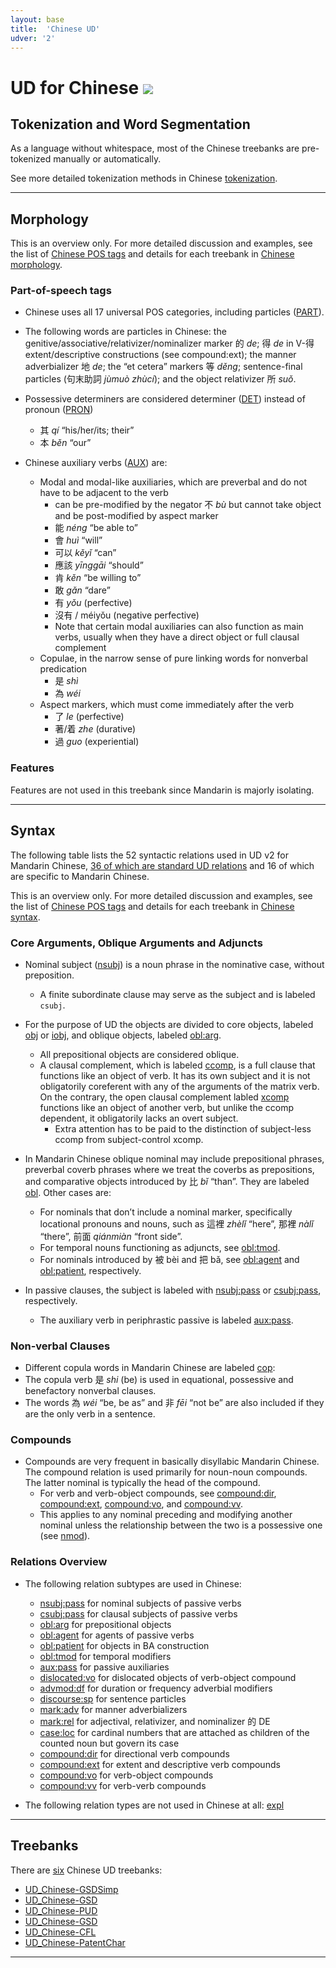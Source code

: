 ```yaml
---
layout: base
title:  'Chinese UD'
udver: '2'
---
```


# UD for Chinese <span class="flagspan"><img class="flag" src="../../flags/svg/CN.svg" /></span>


## Tokenization and Word Segmentation

As a language without whitespace, most of the Chinese treebanks are pre-tokenized manually or automatically.

See more detailed tokenization methods in Chinese [tokenization](tokenization.html).


---

## Morphology

This is an overview only. For more detailed discussion and examples, see the list of [Chinese POS tags](pos-index.html) and details for each treebank in [Chinese morphology](morphology.html).


### Part-of-speech tags

* Chinese uses all 17 universal POS categories, including particles ([PART](https://universaldependencies.org/zh/pos/PART.html)).

* The following words are particles in Chinese: the genitive/associative/relativizer/nominalizer marker 的 _de_; 得 _de_ in V-得 extent/descriptive constructions (see compound:ext); the manner adverbializer 地 _de_; the “et cetera” markers 等 _děng_; sentence-final particles (句末助詞 _jùmuò zhùcí_); and the object relativizer 所 _suǒ_.

* Possessive determiners are considered determiner ([DET](https://universaldependencies.org/zh/pos/DET.html)) instead of pronoun ([PRON](https://universaldependencies.org/zh/pos/PRON.html)) 
  * 其 _qí_ “his/her/its; their”
  * 本 _běn_ “our”

* Chinese auxiliary verbs ([AUX](https://universaldependencies.org/zh/pos/AUX.html)) are:
  * Modal and modal-like auxiliaries, which are preverbal and do not have to be adjacent to the verb
    * can be pre-modified by the negator 不 _bù_ but cannot take object and be post-modified by aspect marker
    * 能 _néng_ “be able to”
    * 會 _huì_ “will”
    * 可以 _kěyǐ_ “can”
    * 應該 _yīnggāi_ “should”
    * 肯 _kěn_ “be willing to”
    * 敢 _gǎn_ “dare”
    * 有 _yǒu_ (perfective)
    * 沒有 / méiyǒu (negative perfective)
    * Note that certain modal auxiliaries can also function as main verbs, usually when they have a direct object or full clausal complement
  * Copulae, in the narrow sense of pure linking words for nonverbal predication
    * 是 _shì_
    * 為 _wéi_
  * Aspect markers, which must come immediately after the verb
    * 了 _le_ (perfective)
    * 著/着 _zhe_ (durative)
    * 過 _guo_ (experiential)


### Features

Features are not used in this treebank since Mandarin is majorly isolating.



---

## Syntax

The following table lists the 52 syntactic relations used in UD v2 for Mandarin Chinese, [36 of which are standard UD relations](https://universaldependencies.org/u/dep/) and 16 of which are specific to Mandarin Chinese.

This is an overview only. For more detailed discussion and examples, see the list of [Chinese POS tags](dep-index.html) and details for each treebank in [Chinese syntax](syntax.html).


### Core Arguments, Oblique Arguments and Adjuncts

* Nominal subject ([nsubj](https://universaldependencies.org/zh/dep/nsubj.html)) is a noun phrase in the nominative case, without preposition.
  * A finite subordinate clause may serve as the subject and is labeled `csubj`.

* For the purpose of UD the objects are divided to core objects, labeled [obj](https://universaldependencies.org/zh/dep/obj.html) or [iobj](https://universaldependencies.org/zh/dep/iobj.html), and oblique objects, labeled [obl:arg](https://universaldependencies.org/zh/dep/obl-arg.html).
  * All prepositional objects are considered oblique.
  * A clausal complement, which is labeled [ccomp](https://universaldependencies.org/zh/dep/ccomp.html), is a full clause that functions like an object of verb. It has its own subject and it is not obligatorily coreferent with any of the arguments of the matrix verb. On the contrary, the open clausal complement labled [xcomp](https://universaldependencies.org/zh/dep/xcomp.html) functions like an object of another verb, but unlike the ccomp dependent, it obligatorily lacks an overt subject. 
    * Extra attention has to be paid to the distinction of subject-less ccomp from subject-control xcomp.

* In Mandarin Chinese oblique nominal may include prepositional phrases, preverbal coverb phrases where we treat the coverbs as prepositions, and comparative objects introduced by 比 _bǐ_ “than”. They are labeled [obl](https://universaldependencies.org/zh/dep/obl.html). Other cases are:
  * For nominals that don’t include a nominal marker, specifically locational pronouns and nouns, such as 這裡 _zhèlǐ_ “here”, 那裡 _nàlǐ_ “there”, 前面 _qiánmiàn_ “front side”. 
  * For temporal nouns functioning as adjuncts, see [obl:tmod](https://universaldependencies.org/zh/dep/obl-tmod.html).
  * For nominals introduced by 被 bèi and 把 bǎ, see [obl:agent]() and [obl:patient](https://universaldependencies.org/zh/dep/obl-agent.html), respectively.

* In passive clauses, the subject is labeled with [nsubj:pass](https://universaldependencies.org/zh/dep/nsubj-pass.html) or [csubj:pass](https://universaldependencies.org/zh/dep/csubj-pass.html), respectively.
  * The auxiliary verb in periphrastic passive is labeled [aux:pass](https://universaldependencies.org/zh/dep/aux-pass.html).


### Non-verbal Clauses

* Different copula words in Mandarin Chinese are labeled [cop](https://universaldependencies.org/zh/dep/cop.html):
*   The copula verb 是 _shi_ (be) is used in equational, possessive and benefactory nonverbal clauses.
*   The words 為 _wéi_ “be, be as” and 非 _fēi_ “not be” are also included if they are the only verb in a sentence.


### Compounds

* Compounds are very frequent in basically disyllabic Mandarin Chinese. The compound relation is used primarily for noun-noun compounds. The latter nominal is typically the head of the compound.
  * For verb and verb-object compounds, see [compound:dir](https://universaldependencies.org/zh/dep/compound-dir.html), [compound:ext](https://universaldependencies.org/zh/dep/compound-ext.html), [compound:vo](https://universaldependencies.org/zh/dep/compound-vo.html), and [compound:vv](https://universaldependencies.org/zh/dep/compound-vv.html). 
  * This applies to any nominal preceding and modifying another nominal unless the relationship between the two is a possessive one (see [nmod](https://universaldependencies.org/zh/dep/nmod.html)). 


### Relations Overview

* The following relation subtypes are used in Chinese:
  * [nsubj:pass](https://universaldependencies.org/zh/dep/nsubj-pass.html) for nominal subjects of passive verbs
  * [csubj:pass](https://universaldependencies.org/zh/dep/csubj-pass.html) for clausal subjects of passive verbs
  * [obl:arg](https://universaldependencies.org/zh/dep/obl-arg.html) for prepositional objects
  * [obl:agent](https://universaldependencies.org/zh/dep/obl-agent.html) for agents of passive verbs
  * [obl:patient](https://universaldependencies.org/zh/dep/obl-patient.html) for objects in BA construction
  * [obl:tmod](https://universaldependencies.org/zh/dep/obl-tmod.html) for temporal modifiers
  * [aux:pass](https://universaldependencies.org/zh/dep/aux-pass.html) for passive auxiliaries
  * [dislocated:vo](https://universaldependencies.org/zh/dep/dislocated-vo.html) for dislocated objects of verb-object compound
  * [advmod:df](https://universaldependencies.org/zh/dep/advmod-df.html) for duration or frequency adverbial modifiers
  * [discourse:sp](https://universaldependencies.org/zh/dep/discourse-sp.html) for sentence particles
  * [mark:adv](https://universaldependencies.org/zh/dep/mark-adv.html) for manner adverbializers
  * [mark:rel](https://universaldependencies.org/zh/dep/mark-rel.html) for adjectival, relativizer, and nominalizer 的 DE
  * [case:loc](https://universaldependencies.org/zh/dep/case-loc.html) for cardinal numbers that are attached as children of the counted noun but govern its case
  * [compound:dir](https://universaldependencies.org/zh/dep/compound-dir.html) for directional verb compounds
  * [compound:ext](https://universaldependencies.org/zh/dep/compound-ext.html) for extent and descriptive verb compounds
  * [compound:vo](https://universaldependencies.org/zh/dep/compound-vo.html) for verb-object compounds
  * [compound:vv](https://universaldependencies.org/zh/dep/compound-vv.html) for verb-verb compounds

* The following relation types are not used in Chinese at all:
  [expl]()



---

## Treebanks

There are [six](../treebanks/zh-comparison.html) Chinese UD treebanks:

  * [UD_Chinese-GSDSimp](../treebanks/zh_gsdsimp/index.html)
  * [UD_Chinese-GSD](../treebanks/zh_gsd/index.html)
  * [UD_Chinese-PUD](../treebanks/zh_pud/index.html)
  * [UD_Chinese-GSD](../treebanks/zh_hk/index.html)
  * [UD_Chinese-CFL](../treebanks/zh_cfl/index.html)
  * [UD_Chinese-PatentChar](../treebanks/zh_patentchar/index.html)


---


